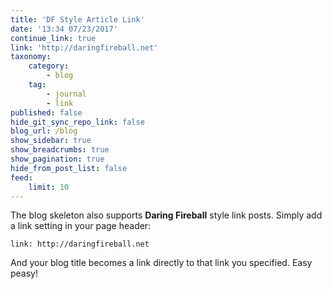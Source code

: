```yaml
---
title: 'DF Style Article Link'
date: '13:34 07/23/2017'
continue_link: true
link: 'http://daringfireball.net'
taxonomy:
    category:
        - blog
    tag:
        - journal
        - link
published: false
hide_git_sync_repo_link: false
blog_url: /blog
show_sidebar: true
show_breadcrumbs: true
show_pagination: true
hide_from_post_list: false
feed:
    limit: 10
---
```


The blog skeleton also supports **Daring Fireball** style link posts.  Simply add a link setting in your page header:

```
link: http://daringfireball.net
```

And your blog title becomes a link directly to that link you specified. Easy peasy!

